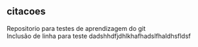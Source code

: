 ## citacoes
Repositorio para testes de aprendizagem do git  
Inclusão de linha para teste
dadshhdfjdhlkhafhadslfhaldhsfldsf
